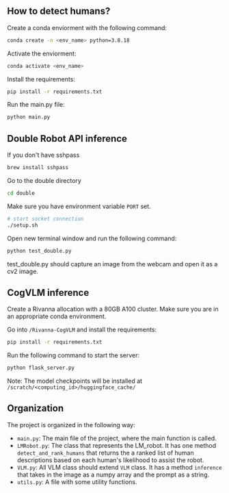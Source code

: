 ## How to detect humans?

Create a conda enviorment with the following command:

```bash
conda create -n <env_name> python=3.8.18
```

Activate the enviorment:

```bash
conda activate <env_name>
```

Install the requirements:

```bash
pip install -r requirements.txt
```

Run the main.py file:

```bash
python main.py
```

## Double Robot API inference

If you don't have sshpass

```bash
brew install sshpass
```

Go to the double directory

```bash
cd double
```

Make sure you have environment variable `PORT` set.

```bash
# start socket connection
./setup.sh
```

Open new terminal window and run the following command:

```bash
python test_double.py
```

test_double.py should capture an image from the webcam and open it as a cv2 image.

## CogVLM inference
Create a Rivanna allocation with a 80GB A100 cluster. Make sure you are in an appropriate conda environment.

Go into `/Rivanna-CogVLM` and install the requirements:
```bash
pip install -r requirements.txt
```

Run the following command to start the server:
```bash
python flask_server.py
```
Note: The model checkpoints will be installed at `/scratch/<computing_id>/huggingface_cache/`




## Organization

The project is organized in the following way:

- `main.py`: The main file of the project, where the main function is called.
- `LMRobot.py`: The class that represents the LM_robot. It has one method `detect_and_rank_humans` that returns the a ranked list of human descriptions based on each human's likelihood to assist the robot.
- `VLM.py`: All VLM class should extend `VLM` class. It has a method `inference` that takes in the image as a numpy array and the prompt as a string.
- `utils.py`: A file with some utility functions.
